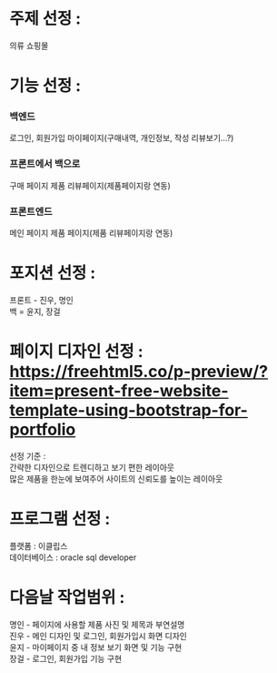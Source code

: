 
# 주제 선정 :
의류 쇼핑몰  

# 기능 선정 :
### 백엔드  
로그인, 회원가입
마이페이지(구매내역, 개인정보, 작성 리뷰보기…?)  

### 프론트에서 백으로  
구매 페이지
제품 리뷰페이지(제품페이지랑 연동)  

### 프론트엔드  
메인 페이지
제품 페이지(제품 리뷰페이지랑 연동)  

# 포지션 선정 :
프론트 - 진우, 명인  
백 = 윤지, 장걸  

# 페이지 디자인 선정 : https://freehtml5.co/p-preview/?item=present-free-website-template-using-bootstrap-for-portfolio
선정 기준 :  
간략한 디자인으로 트렌디하고 보기 편한 레이아웃  
많은 제품을 한눈에 보여주어 사이트의 신뢰도를 높이는 레이아웃  

# 프로그램 선정 :
플랫폼 : 이클립스  
데이터베이스 : oracle sql developer

# 다음날 작업범위 :
명인 - 페이지에 사용할 제품 사진 및 제목과 부연설명  
진우 - 메인 디자인 및 로그인, 회원가입시 화면 디자인  
윤지 - 마이페이지 중 내 정보 보기 화면 및 기능 구현  
장걸 - 로그인, 회원가입 기능 구현  

